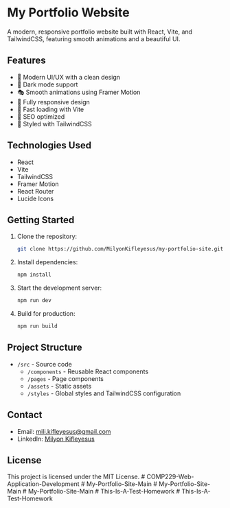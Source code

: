# My Portfolio Website

A modern, responsive portfolio website built with React, Vite, and TailwindCSS, featuring smooth animations and a beautiful UI.

## Features

- 🎨 Modern UI/UX with a clean design
- 🌙 Dark mode support
- 🎭 Smooth animations using Framer Motion
- 📱 Fully responsive design
- 🚀 Fast loading with Vite
- 🎯 SEO optimized
- 💅 Styled with TailwindCSS

## Technologies Used

- React
- Vite
- TailwindCSS
- Framer Motion
- React Router
- Lucide Icons

## Getting Started

1. Clone the repository:

   ```bash
   git clone https://github.com/MilyonKifleyesus/my-portfolio-site.git
   ```

2. Install dependencies:

   ```bash
   npm install
   ```

3. Start the development server:

   ```bash
   npm run dev
   ```

4. Build for production:
   ```bash
   npm run build
   ```

## Project Structure

- `/src` - Source code
  - `/components` - Reusable React components
  - `/pages` - Page components
  - `/assets` - Static assets
  - `/styles` - Global styles and TailwindCSS configuration

## Contact

- Email: mili.kifleyesus@gmail.com
- LinkedIn: [Milyon Kifleyesus](https://www.linkedin.com/in/milyon-kifleyesus-9170b1364)

## License

This project is licensed under the MIT License.
#   C O M P 2 2 9 - W e b - A p p l i c a t i o n - D e v e l o p m e n t  
 #   M y - P o r t f o l i o - S i t e - M a i n  
 #   M y - P o r t f o l i o - S i t e - M a i n  
 #   M y - P o r t f o l i o - S i t e - M a i n  
 #   T h i s - I s - A - T e s t - H o m e w o r k  
 #   T h i s - I s - A - T e s t - H o m e w o r k  
 